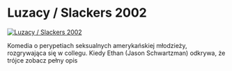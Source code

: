 Luzacy / Slackers 2002 
=============
[![Luzacy / Slackers 2002 ](http://vidos.pl/images/player.gif)](http://vidos.pl/luzacy-slackers-2002)

 Komedia o perypetiach seksualnych amerykańskiej młodzieży, rozgrywająca się w collegu. Kiedy Ethan (Jason Schwartzman) odkrywa, że trójce zobacz pełny opis
